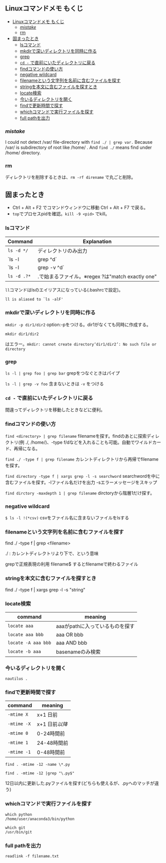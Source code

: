 ## Linuxコマンドメモ もくじ
<!--Contents-->
- [Linuxコマンドメモ もくじ](#linuxコマンドメモ-もくじ)
  - [*mistake*](#mistake)
  - [rm](#rm)
- [固まったとき](#固まったとき)
  - [lsコマンド](#lsコマンド)
  - [mkdirで深いディレクトリを同時に作る](#mkdirで深いディレクトリを同時に作る)
  - [grep](#grep)
  - [`cd -` で直前にいたディレクトリに戻る](#cd---で直前にいたディレクトリに戻る)
  - [findコマンドの使い方](#findコマンドの使い方)
  - [negative wildcard](#negative-wildcard)
  - [filenameという文字列を名前に含むファイルを探す](#filenameという文字列を名前に含むファイルを探す)
  - [stringを本文に含むファイルを探すとき](#stringを本文に含むファイルを探すとき)
  - [locate検索](#locate検索)
  - [今いるディレクトリを開く](#今いるディレクトリを開く)
  - [findで更新時間で探す](#findで更新時間で探す)
  - [whichコマンドで実行ファイルを探す](#whichコマンドで実行ファイルを探す)
  - [full pathを出力](#full-pathを出力)
<!--Contents-->

### *mistake*

I could not detect /var/ file-directory with `find ./ | grep var.` Because /var/ is subdirectory of root like /home/ . And `find ./` means find under /home/ directory.

### rm

ディレクトリを削除するときは、`rm -rf direname` で丸ごと削除。

## 固まったとき

- Ctrl + Alt + F2 でコマンドウィンドウに移動 Ctrl + Alt + F7 で戻る。
- `top`でプロセスpidを確認。`kill -9 <pid>` でkill。

### lsコマンド

|Command| Explanation|
|---|---|
|`ls -d */`| ディレクトリのみ出力|
|`ls -l | grep ^d`| ディレクトリのみ出力（-lの出力でディレクトリはdで始まる）|
|`ls -l | grep -v ^d`| ファイルだけを出力（-v上記の反対）|
|`ls -d .?*` | .で始まるファイル。※regex ?は"match exactly one"|

`ll`コマンドはlsのエイリアスになっている(.bashrcで設定)。
```
ll is aliased to `ls -alF'
```

### mkdirで深いディレクトリを同時に作る

`mkdir -p dir1/dir2` option:-pをつける。dir1がなくても同時に作成する。


`mkdir dir1/dir2`

はエラー。`mkdir: cannot create directory‘dir1/dir2’: No such file or directory`

### grep

`ls -l | grep foo | grep bar` grepをつなぐときはパイプ

`ls -l | grep -v foo` 含まないときは `-v` をつける

### `cd -` で直前にいたディレクトリに戻る

間違ってディレクトリを移動したときなどに便利。

### findコマンドの使い方



`find <directory> | grep filename` filenameを探す。findのあとに探索ディレクトリ(例 ./, /home/)、-type f/dなどを入れることも可能。自動でワイルドカード、再帰になる。

`find ./ -type f | grep filename` カレントディレクトリから再帰でfilenameを探す。

`find directory -type f | xargs grep -l -s searchword` searchwordを中に含むファイルを探す。-lファイル名だけを出力 -sエラーメッセージをスキップ

`find dirctory -maxdepth 1 | grep filename` dirctoryから階層1だけ探す。

### negative wildcard
`$ ls -l !(*csv)` csvをファイル名に含まないファイルをlsする

### filenameという文字列を名前に含むファイルを探す
find ./ -type f | grep &lt;filename&gt;

./ : カレントディレクトリより下で、という意味

grepで正規表現の利用 filename$ するとfilenameで終わるファイル

### stringを本文に含むファイルを探すとき
find ./ -type f | xargs grep -l -s "string"

### locate検索

command | meaning
----|----
`locate aaa` | aaaがpathに入っているものを探す
`locate aaa bbb` | aaa OR bbb
`locate -A aaa bbb`| aaa AND bbb
`locate -b aaa` | basenameのみ検索

### 今いるディレクトリを開く

`nautilus .`

### findで更新時間で探す

command | meaning
---|---
`-mtime X` | x+1 日前
`-mtime -X` | x+1 日前*以降*
`-mtime 0` | 0-24時間前
`-mtime 1` | 24-48時間前
`-mtime -1` | 0-48時間前

`find . -mtime -12 -name \*.py`

`find . -mtime -12 |grep "\.py$"`

12日以内に更新した.pyファイルを探す(どちらも使えるが、.pyへのマッチが違う)

### whichコマンドで実行ファイルを探す

```
which python
/home/user/anaconda3/bin/python

which git
/usr/bin/git
```

### full pathを出力

`readlink -f filename.txt`
